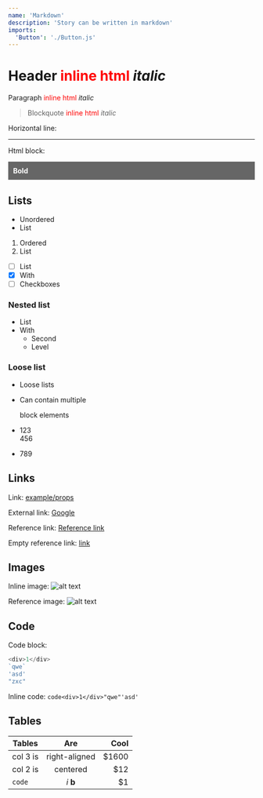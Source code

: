```yaml
---
name: 'Markdown'
description: 'Story can be written in markdown'
imports:
  'Button': './Button.js'
---
```


# Header <span style="color: red">inline html</span> *italic*

Paragraph <span style="color: red">inline html</span> *italic*

> Blockquote <span style="color: red">inline html</span> *italic*

Horizontal line:

---

Html block:

<div style="background: #666; padding: 10px; color: white">
	<b>Bold</b>
</div>

## Lists

- Unordered
- List

1. Ordered
2. List

- [ ] List
- [x] With
- [ ] Checkboxes

### Nested list

- List
- With
  - Second
  - Level

### Loose list

- Loose lists

- Can contain multiple
  
  block elements

- 123
  <br>
  456

- 789

## Links

Link: [example/props](/example/props)

External link: [Google](http://google.com "Title")

Reference link: [Reference link][link]

Empty reference link: [link]

## Images

Inline image: 
![alt text](http://via.placeholder.com/100x100 "Title")

Reference image: 
![alt text][image]

## Code

Code block:

```js
<div>1</div>
`qwe`
'asd'
"zxc"
```

Inline code: `code<div>1</div>"qwe"'asd'`

## Tables

| Tables        | Are           | Cool  |
| ------------- |:-------------:| -----:|
| col 3 is      | right-aligned | $1600 |
| col 2 is      | centered      |   $12 |
| `code`        | *i* <b>b</b>  |    $1 |
 
[image]: http://via.placeholder.com/100x100 "Title"
[link]: http://www.reddit.com
